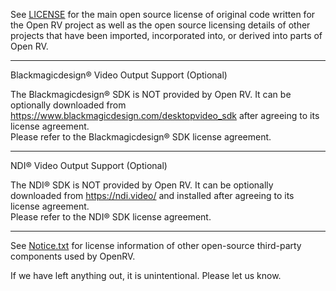 See [LICENSE](LICENSE) for the main open source license of original
code written for the Open RV project as well as the open source licensing 
details of other projects that have been imported, incorporated into, or 
derived into parts of Open RV.

---------------------------------------------------------------------

Blackmagicdesign&reg; Video Output Support (Optional)

The Blackmagicdesign&reg; SDK is NOT provided by Open RV. It can be optionally downloaded from https://www.blackmagicdesign.com/desktopvideo_sdk after agreeing to its license agreement.<br>
Please refer to the Blackmagicdesign&reg; SDK license agreement.

---------------------------------------------------------------------

NDI&reg; Video Output Support (Optional)

The NDI&reg; SDK is NOT provided by Open RV. It can be optionally downloaded from https://ndi.video/ and installed after agreeing to its license agreement.<br>
Please refer to the NDI&reg; SDK license agreement.

---------------------------------------------------------------------


See [Notice.txt](Notice.txt) for license information of other open-source third-party components used by OpenRV.


If we have left anything out, it is unintentional. Please let us know.